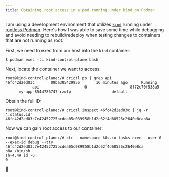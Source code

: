 ```yaml
---
title: Obtaining root access in a pod running under kind on Podman
---
```


I am using a development environment that utilizes [`kind`](https://kind.sigs.k8s.io/) running under [rootless Podman](https://kind.sigs.k8s.io/docs/user/rootless/#creating-a-kind-cluster-with-rootless-podman). Here's how I was able to save some time while debugging and avoid needing to rebuild/redeploy when testing changes to containers that are not running as root.

First, we need to exec from our host into the `kind` container:

```
$ podman exec -ti kind-control-plane bash
```

Next, locate the container we want to access:

```
root@kind-control-plane:/# crictl ps | grep api 
46fc42d2ed03c       09ba385429956       16 minutes ago      Running             api                    0                   8f72c70f538a5       my-app-8544786747-rzwlp                  default
```

Obtain the full ID:

```
root@kind-control-plane:/# crictl inspect 46fc42d2ed03c | jq -r '.status.id'  
46fc42d2ed03c7e42452725bcdea05c089958b1d2c62f4d68526c2640e8cab8a
```

Now we can gain root access to our container:

```
root@kind-control-plane:/# ctr --namespace k8s.io tasks exec --user 0 --exec-id debug --tty 46fc42d2ed03c7e42452725bcdea05c089958b1d2c62f4d68526c2640e8ca  
b8a /bin/sh  
sh-4.4# id -u     
0
```

🤘
